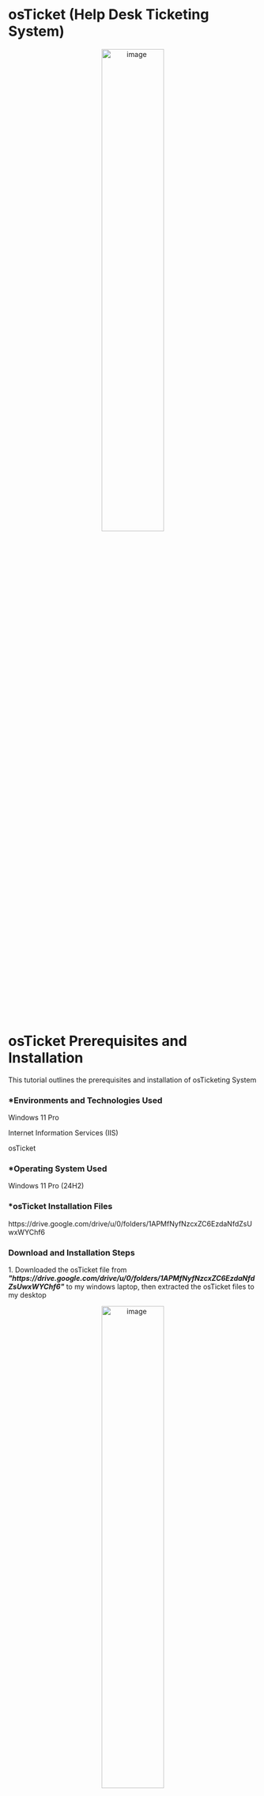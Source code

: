 # osTicket (Help Desk Ticketing System)


<p align="center"><img src="https://i.imgur.com/RPZ9Gws.png" height="50%" width="50%" alt="image"/>
<h1>osTicket Prerequisites and Installation</h1>
<p>This tutorial outlines the prerequisites and installation of osTicketing System</p>

<h3>*Environments and Technologies Used</h3>
<p>Windows 11 Pro</p>
<p>Internet Information Services (IIS)</p>
<p>osTicket</p>

<h3>*Operating System Used</h3>
<p>Windows 11 Pro (24H2)</p>

<h3>*osTicket Installation Files</h3>
<p>https://drive.google.com/drive/u/0/folders/1APMfNyfNzcxZC6EzdaNfdZsUwxWYChf6</p>

<h3>Download and Installation Steps</h3>
<p>1. Downloaded the osTicket file from <i><b>"https://drive.google.com/drive/u/0/folders/1APMfNyfNzcxZC6EzdaNfdZsUwxWYChf6"</b> </i> to my windows laptop, then extracted the osTicket files to my desktop</p>
<p align="center"><img src="https://i.imgur.com/rszFcmo.png" height="50%" width="50%" alt="image"/>

<p>2. Install / Enable IIS in Windows WITH CGI - From the control panel, click on Turn windows features on and off. Then while on the Turn Windows on and off page, click on Internet Information Services(IIS), then expand the World Wide Web Services > Application Development Features, then select CGI.</p> 
<p align="center"><img src="https://i.imgur.com/8Xmv5D3.png" height="50%" width="50%" alt="image"/>

<p>3. From the “osTicket-Installation-Files” folder, install PHP Manager for IIS (PHPManagerForIIS_V1.5.0.msi)</p>

<p>4. From the “osTicket-Installation-Files” folder install the Rewrite Module (rewrite_amd64_en-US.msi)</p>

<p>5. Create the directory C:\PHP</p>

<p>6. From the “osTicket-Installation-Files” folder, unzip PHP 7.3.8 (php-7.3.8-nts-Win32-VC15-x86.zip) into the “C:\PHP” folder</p>

<p>7. From the “osTicket-Installation-Files” folder, install VC_redist.x86.exe.</p>

<p>8. From the “osTicket-Installation-Files” folder, install MySQL 5.5.62 (mysql-5.5.62-win32.msi). And for the setup, select Typical Setup then Launch Configuration Wizard (after install) > Standard Configuration > Username: root & Password: root.</p>

<p>9. Open IIS as an Admin and Register PHP from within IIS (PHP Manager -> C:\PHP\php-cgi.exe)</p>
<p align="center"><img src="https://i.imgur.com/t5W1j1M.png" height="50%" width="50%" alt="image"/>

<p>10. Reload IIS (Open IIS, Stop and Start the server)</p>

<p>11. Install osTicket v1.15.8 - From the “osTicket-Installation-Files” folder, unzip “osTicket-v1.15.8.zip” and copy the “upload” folder into “c:\inetpub\wwwroot”. Within “c:\inetpub\wwwroot”, Rename “upload” to “osTicket”</p>

<p>12. Reload IIS (Open IIS, Stop and Start the server), Then Go to sites > Default > osTicketOn the right, click “Browse *:80”</p>

<p>13. Note that some extensions are not enabled, Go back to IIS, sites > Default > osTicket
<p>Double-click PHP Manager</p>
<p>Click “Enable or disable an extension”</p>
<p>Enable: php_imap.dll</p>
<p>Enable: php_intl.dll</p>
<p>Enable: php_opcache.dll</p>
<p>Refresh the osTicket site in your browser, observe the changes</p>
</p>

<p>14. Rename: ost-config.php - From: C:\inetpub\wwwroot\osTicket\include\ost-sampleconfig.php > To: C:\inetpub\wwwroot\osTicket\include\ost-config.php</p>

<p>15. Assign Permissions: ost-config.php, Disable inheritance > Remove All. then add New Permissions > Everyone > All</p>

<p>16. Continue Setting up osTicket in the browser (click Continue). Name: Helpdesk. Default email (receives email from customers)</p>

<p>17. From the “osTicket-Installation-Files” folder, install HeidiSQL. Open Heidi SQL. Then Create a new session, Input username and password: root/root. Then connect to the session and Create a database called “osTicket”</p>
<p align="center"><img src="https://i.imgur.com/i6DxKzM.png" height="50%" width="50%" alt="image"/>

<p>18. Continue Setting up osTicket in the browser
<p>MySQL Database: osTicket</p>
<p>MySQL Username: root</p>
<p>MySQL Password: root</p>
<p>Click “Install Now!”</p>
</p>

<p>19. Congratulations, hopefully it is installed with no errors!
Browse to your help desk login page: <i> http://localhost/osTicket/scp/login.php </i></p>
<p align="center"><img src="https://i.imgur.com/TZ6nxco.png" height="50%" width="50%" alt="image"/>

<p>20. End Users osTicket URL: <i>http://localhost/osTicket/<i/> </p>
<p align="center"><img src="https://i.imgur.com/dGWkdFJ.png" height="50%" width="50%" alt="image"/>

<h4>N.B: - Clean up - Delete: C:\inetpub\wwwroot\osTicket\setup. Also set Permissions to “Read” only: C:\inetpub\wwwroot\osTicket\include\ost-config.php</h4>


